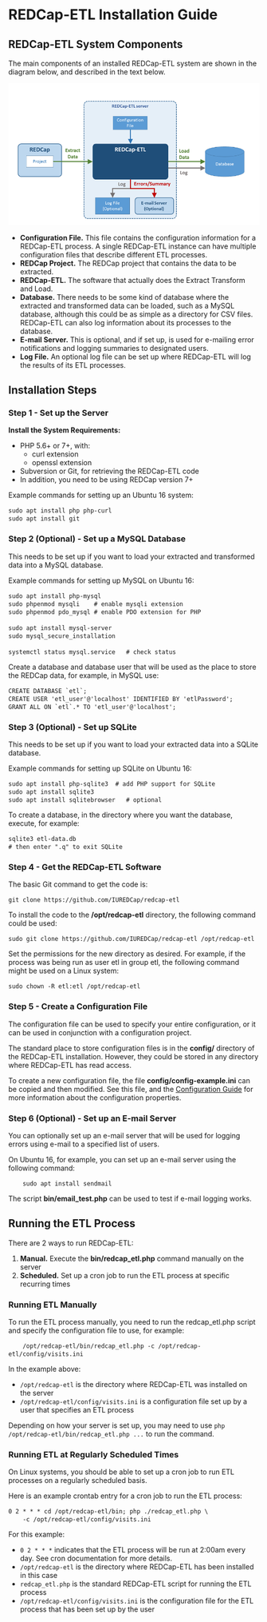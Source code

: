 REDCap-ETL Installation Guide
==================================


REDCap-ETL System Components
-------------------------------------------------------
The main components of an installed REDCap-ETL system
are shown in the diagram below, and described in the text below.

![ETL Process](etl-process.png)

* **Configuration File.** This file contains the configuration information for a REDCap-ETL
process. A single REDCap-ETL instance can have multiple configuration files that describe
different ETL processes.
* **REDCap Project.** The REDCap project that contains the data to be extracted.
* **REDCap-ETL.** The software that actually does the Extract Transform and Load.
* **Database.** There needs to be some kind of database where the extracted and transformed data
can be loaded, such as a MySQL database, although this could be as simple as a directory for CSV files.
REDCap-ETL can also log information about its processes to the database.
* **E-mail Server.** This is optional, and if set up, is used for e-mailing error
notifications and logging summaries to designated users.
* **Log File.** An optional log file can be set up where REDCap-ETL will log the results of its ETL processes.

Installation Steps
-------------------------------------

### Step 1 - Set up the Server

**Install the System Requirements:**

* PHP 5.6+ or 7+, with:
    * curl extension
    * openssl extension
* Subversion or Git, for retrieving the REDCap-ETL code
* In addition, you need to be using REDCap version 7+


Example commands for setting up an Ubuntu 16 system:

    sudo apt install php php-curl
    sudo apt install git

### Step 2 (Optional) - Set up a MySQL Database

This needs to be set up if you want to load your extracted and transformed data into a
MySQL database.

Example commands for setting up MySQL on Ubuntu 16:

    sudo apt install php-mysql
    sudo phpenmod mysqli    # enable mysqli extension
    sudo phpenmod pdo_mysql # enable PDO extension for PHP 

    sudo apt install mysql-server
    sudo mysql_secure_installation

    systemctl status mysql.service   # check status

Create a database and database user that will be used as the place to store the REDCap data, for example, in MySQL use:

    CREATE DATABASE `etl`;
    CREATE USER 'etl_user'@'localhost' IDENTIFIED BY 'etlPassword';
    GRANT ALL ON `etl`.* TO 'etl_user'@'localhost';

### Step 3 (Optional) - Set up SQLite

This needs to be set up if you want to load your extracted data into a SQLite database.

Example commands for setting up SQLite on Ubuntu 16:

    sudo apt install php-sqlite3  # add PHP support for SQLite
    sudo apt install sqlite3
    sudo apt install sqlitebrowser   # optional

To create a database, in the directory where you want the database, execute, for example:

    sqlite3 etl-data.db
    # then enter ".q" to exit SQLite


### Step 4 - Get the REDCap-ETL Software

The basic Git command to get the code is:

    git clone https://github.com/IUREDCap/redcap-etl

To install the code to the **/opt/redcap-etl** directory, the following command could be used:

    sudo git clone https://github.com/IUREDCap/redcap-etl /opt/redcap-etl

Set the permissions for the new directory as desired. For example, if the process
was being run as user etl in group etl, the following command might be used on a Linux
system:

    sudo chown -R etl:etl /opt/redcap-etl


### Step 5 - Create a Configuration File

The configuration file can be used to specify your entire configuration, or it can
be used in conjunction with a configuration project.

The standard place to store configuration files is in the **config/**
directory of the REDCap-ETL installation. However, they could be stored
in any directory where REDCap-ETL
has read access.

To create a new configuration file, the file **config/config-example.ini**
can be copied and then modified.
See this file, and the [Configuration Guide](ConfigurationGuide.md)
for more information about the configuration properties.


### Step 6 (Optional) - Set up an E-mail Server

You can optionally set up an e-mail server that will be used for logging
errors using e-mail to a specified list of users.

On Ubuntu 16, for example, you can set up an e-mail server using the following command:

        sudo apt install sendmail

The script **bin/email_test.php** can be used to test if e-mail logging
works.


Running the ETL Process
-------------------------------------

There are 2 ways to run REDCap-ETL:

1. __Manual.__ Execute the **bin/redcap_etl.php** command manually on the server
2. __Scheduled.__ Set up a cron job to run the ETL process at specific recurring times


### Running ETL Manually

To run the ETL process manually, you need to run the redcap_etl.php script
and specify the configuration file to use, for example:

        /opt/redcap-etl/bin/redcap_etl.php -c /opt/redcap-etl/config/visits.ini
In the example above:

* `/opt/redcap-etl` is the directory where REDCap-ETL was installed on
  the server
* `/opt/redcap-etl/config/visits.ini` is a configuration file set up
  by a user that specifies an ETL process
  
Depending on how your server is set up, you may need to use
`php /opt/redcap-etl/bin/redcap_etl.php ...` to run
the command.

### Running ETL at Regularly Scheduled Times

On Linux systems, you should be able to set up a cron job to run
ETL processes on a regularly scheduled basis. 

Here is an example crontab entry for a cron job to run the ETL process:

    0 2 * * * cd /opt/redcap-etl/bin; php ./redcap_etl.php \
        -c /opt/redcap-etl/config/visits.ini

For this example:

* `0 2 * * *` indicates that the ETL process will be run at 2:00am
  every day. See cron documentation for more details.
* `/opt/redcap-etl` is the directory where REDCap-ETL has been installed
  in this case
* `redcap_etl.php` is the standard REDCap-ETL script for running the
  ETL process
* `/opt/redcap-etl/config/visits.ini` is the configuration file
  for the ETL process that has been set up by the user



